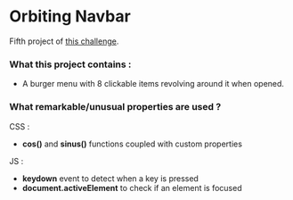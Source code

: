 # Orbiting Navbar

Fifth project of [this challenge](https://github.com/Rekuiem84/personal-challenge).

### What this project contains :

- A burger menu with 8 clickable items revolving around it when opened.

### What remarkable/unusual properties are used ?

CSS :

- **cos()** and **sinus()** functions coupled with custom properties

JS :

- **keydown** event to detect when a key is pressed
- **document.activeElement** to check if an element is focused

